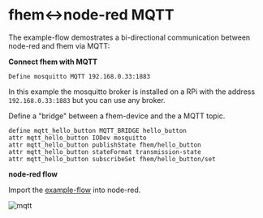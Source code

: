 # fhem<->node-red MQTT

The example-flow demostrates a bi-directional communication between node-red and fhem via MQTT:

**Connect fhem with MQTT**

```
Define mosquitto MQTT 192.168.0.33:1883
```

In this example the mosquitto broker is installed on a RPi with the address `192.168.0.33:1883` but you can use any broker.

Define a "bridge" between a fhem-device and the a MQTT topic.

```
define mqtt_hello_button MQTT_BRIDGE hello_button
attr mqtt_hello_button IODev mosquitto
attr mqtt_hello_button publishState fhem/hello_button
attr mqtt_hello_button stateFormat transmission-state
attr mqtt_hello_button subscribeSet fhem/hello_button/set
```

**node-red flow**

Import the [example-flow](https://github.com/cflurin/collection/blob/master/fhem%3C-%3Enode-red%20MQTT/example-flow.json) into node-red.

![mqtt](https://cloud.githubusercontent.com/assets/5056710/15010186/1ecc04ea-11eb-11e6-94e9-b9663c621cbc.png)